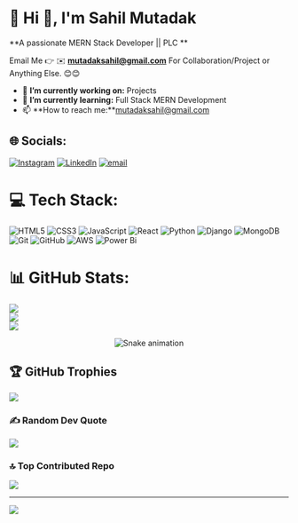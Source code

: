 # 💫 Hi 👋, I'm Sahil Mutadak
**A passionate MERN Stack Developer || PLC **

Email Me 👉 ✉️ **mutadaksahil@gmail.com** For Collaboration/Project or Anything Else. 😊😊

- 🔭 **I’m currently working on:** Projects
- 🌱 **I’m currently learning:**  Full Stack MERN Development
- 📫 **How to reach me:**mutadaksahil@gmail.com 

## 🌐 Socials:
[![Instagram](https://img.shields.io/badge/Instagram-%23E4405F.svg?logo=Instagram&logoColor=white)](https://instagram.com/sahil_mutadak_45) [![LinkedIn](https://img.shields.io/badge/LinkedIn-%230077B5.svg?logo=linkedin&logoColor=white)](https://linkedin.com/in/sahil-mutadak) [![email](https://img.shields.io/badge/Email-D14836?logo=gmail&logoColor=white)](mailto:mutadaksahil@gmail.com) 



# 💻 Tech Stack:
![HTML5](https://img.shields.io/badge/html5-%23E34F26.svg?style=for-the-badge&logo=html5&logoColor=white) ![CSS3](https://img.shields.io/badge/css3-%231572B6.svg?style=for-the-badge&logo=css3&logoColor=white) ![JavaScript](https://img.shields.io/badge/javascript-%23323330.svg?style=for-the-badge&logo=javascript&logoColor=%23F7DF1E) ![React](https://img.shields.io/badge/react-%2320232a.svg?style=for-the-badge&logo=react&logoColor=%2361DAFB) ![Python](https://img.shields.io/badge/python-3670A0?style=for-the-badge&logo=python&logoColor=ffdd54) ![Django](https://img.shields.io/badge/django-%23092E20.svg?style=for-the-badge&logo=django&logoColor=white)  ![MongoDB](https://img.shields.io/badge/MongoDB-%234ea94b.svg?style=for-the-badge&logo=mongodb&logoColor=white) ![Git](https://img.shields.io/badge/git-%23F05033.svg?style=for-the-badge&logo=git&logoColor=white) ![GitHub](https://img.shields.io/badge/github-%23121011.svg?style=for-the-badge&logo=github&logoColor=white) ![AWS](https://img.shields.io/badge/AWS-%23FF9900.svg?style=for-the-badge&logo=amazon-aws&logoColor=white) ![Power Bi](https://img.shields.io/badge/power_bi-F2C811?style=for-the-badge&logo=powerbi&logoColor=black)
# 📊 GitHub Stats:
![](https://github-readme-stats.vercel.app/api?username=sahilmutadak45&theme=highcontrast&hide_border=false&include_all_commits=true&count_private=false)<br/>
![](https://nirzak-streak-stats.vercel.app/?user=sahilmutadak45&theme=highcontrast&hide_border=false)<br/>
![](https://github-readme-stats.vercel.app/api/top-langs/?username=sahilmutadak45&theme=highcontrast&hide_border=false&include_all_commits=true&count_private=false&layout=compact)

<!-- Snake Game Repo View -->

<div align="center">
  <img src="https://profile-readme-generator.com/assets/snake.svg" alt="Snake animation" />
</div>

## 🏆 GitHub Trophies
![](https://github-profile-trophy.vercel.app/?username=sahilmutadak45&theme=default_repocard&no-frame=false&no-bg=false&margin-w=4)

### ✍️ Random Dev Quote
![](https://quotes-github-readme.vercel.app/api?type=horizontal&theme=radical)

### 🔝 Top Contributed Repo
![](https://github-contributor-stats.vercel.app/api?username=sahilmutadak45&limit=5&theme=dark&combine_all_yearly_contributions=true)

---
[![](https://visitcount.itsvg.in/api?id=sahilmutadak45&icon=0&color=0)](https://visitcount.itsvg.in)

<!-- Proudly created with GPRM ( https://gprm.itsvg.in ) -->
